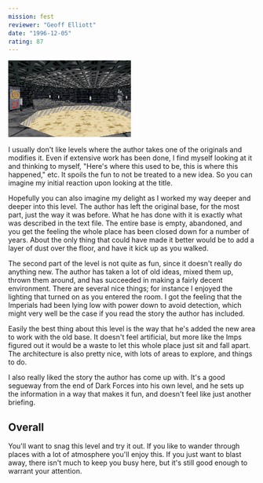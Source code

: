 ```yaml
---
mission: fest
reviewer: "Geoff Elliott"
date: "1996-12-05"
rating: 87
---
```


![Fest Revisited screenshot](./fest.png "The old facility has been given a new look, and new areas have been added to revive this old level.")

I usually don't like levels where the author takes one of the originals and modifies it. Even if extensive work has been done, I find myself looking at it and thinking to myself, "Here's where this used to be, this is where this happened," etc. It spoils the fun to not be treated to a new idea. So you can imagine my initial reaction upon looking at the title.

Hopefully you can also imagine my delight as I worked my way deeper and deeper into this level. The author has left the original base, for the most part, just the way it was before. What he has done with it is exactly what was described in the text file. The entire base is empty, abandoned, and you get the feeling the whole place has been closed down for a number of years. About the only thing that could have made it better would be to add a layer of dust over the floor, and have it kick up as you walked.

The second part of the level is not quite as fun, since it doesn't really do anything new. The author has taken a lot of old ideas, mixed them up, thrown them around, and has succeeded in making a fairly decent environment. There are several nice things; for instance I enjoyed the lighting that turned on as you entered the room. I got the feeling that the Imperials had been lying low with power down to avoid detection, which might very well be the case if you read the story the author has included.

Easily the best thing about this level is the way that he's added the new area to work with the old base. It doesn't feel artificial, but more like the Imps figured out it would be a waste to let this whole place just sit and fall apart. The architecture is also pretty nice, with lots of areas to explore, and things to do.

I also really liked the story the author has come up with. It's a good segueway from the end of Dark Forces into his own level, and he sets up the information in a way that makes it fun, and doesn't feel like just another briefing.

## Overall

You'll want to snag this level and try it out. If you like to wander through places with a lot of atmosphere you'll enjoy this. If you just want to blast away, there isn't much to keep you busy here, but it's still good enough to warrant your attention.

